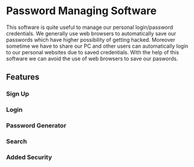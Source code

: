 
# Password Managing Software

This software is quite useful to manage our personal login/password credentials. We generally use web browsers to automatically save our passwords which have higher possibility of getting hacked. Moreover sometime we have to share our PC and other users can automatically login to our personal websites due to saved credentials. With the help of this software we can avoid the use of web browsers to save our paswords.

## Features
### Sign Up
### Login
### Password Generator
### Search 
### Added Security
